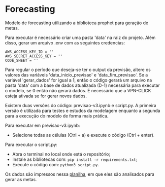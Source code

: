 # Forecasting
Modelo de forecasting utilizando a biblioteca prophet para geração de metas.

Para executar é necessário criar uma pasta 'data' na raiz do projeto. Além disso, gerar um arquivo .env com as seguintes credencias:
``` 
AWS_ACCESS_KEY_ID = ''
AWS_SECRET_ACCESS_KEY = ''
CODE_SHEET = ''
```

Para regular o período que deseja-se ter o output da previsão, altere os valores das variáveis 'data_inicio_previsao' e 'data_fim_previsao'. Se a variável 'gerar_dados' for igual a 1, então o código gerará um arquivo na pasta 'data' com a base de dados atualizada (D-1) necessária para executar o modelo, se 0 então não gerará dados. É necessário que a VPN-CLICK esteja ativada se for gerar novos dados. 

Existem duas versões do código: previsao-v3.ipynb e script.py. A primeira versão é utilizada para testes e estudos da modelagem enquanto a segunda para a execução do modelo de forma mais prática.

Para executar em previsao-v3.ipynb:
- Selecione todas as células (Ctrl + a) e execute o código (Ctrl + enter). 

Para executar o script.py:
- Abra o terminal no local onde está o repositório;
- Instale as bibliotecas com: ```pip install -r requirements.txt```;
- Execute o código com: ```python3 script.py```.

Os dados são impressos nessa [planilha](https://docs.google.com/spreadsheets/d/1ljGKmk6-vJcmJPYO0LkBEsbwaqSjHAMv-Oc9OTHRSyo/edit#gid=655679508), em que eles são analisados para gerar as metas.